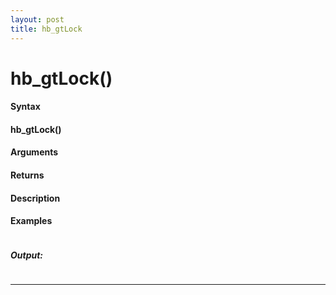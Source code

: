 ```yaml
---
layout: post
title: hb_gtLock
---
```


# hb_gtLock()


#### Syntax

#### hb_gtLock()

#### Arguments

#### Returns

#### Description

#### Examples

```

```

##### Output:

```

```

---